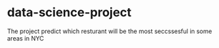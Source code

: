 # data-science-project
The project predict which resturant will be the most seccssesful in some areas in NYC
